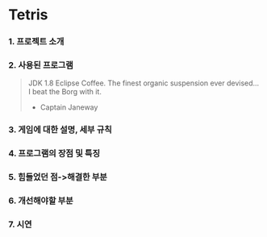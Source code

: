 # Tetris
      
### 1. 프로젝트 소개
            
### 2. 사용된 프로그램
> JDK 1.8
> Eclipse
> Coffee. The finest organic suspension ever devised... I beat the Borg with it.
> - Captain Janeway
### 3. 게임에 대한 설명, 세부 규칙
### 4. 프로그램의 장점 및 특징
### 5. 힘들었던 점->해결한 부분
### 6. 개선해야할 부분
### 7. 시연
